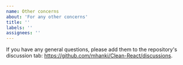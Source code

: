 ```yaml
---
name: Other concerns
about: 'For any other concerns'
title: ''
labels: ''
assignees: ''
---
```


If you have any general questions, please add them to the repository's discussion tab: https://github.com/mhanki/Clean-React/discussions.
